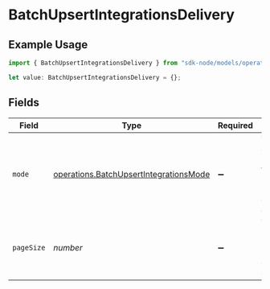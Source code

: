 # BatchUpsertIntegrationsDelivery

## Example Usage

```typescript
import { BatchUpsertIntegrationsDelivery } from "sdk-node/models/operations";

let value: BatchUpsertIntegrationsDelivery = {};
```

## Fields

| Field                                                                                            | Type                                                                                             | Required                                                                                         | Description                                                                                      |
| ------------------------------------------------------------------------------------------------ | ------------------------------------------------------------------------------------------------ | ------------------------------------------------------------------------------------------------ | ------------------------------------------------------------------------------------------------ |
| `mode`                                                                                           | [operations.BatchUpsertIntegrationsMode](../../models/operations/batchupsertintegrationsmode.md) | :heavy_minus_sign:                                                                               | The data delivery mode for this object. If not specified, defaults to automatic.                 |
| `pageSize`                                                                                       | *number*                                                                                         | :heavy_minus_sign:                                                                               | The number of records to receive per data delivery.                                              |